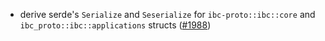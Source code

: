 - derive serde's `Serialize` and `Seserialize` for `ibc-proto::ibc::core` and `ibc_proto::ibc::applications` structs
  ([#1988](https://github.com/informalsystems/ibc-rs/issues/1988))